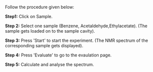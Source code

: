 Follow the procedure given below:

**Step1:** Click on Sample.

**Step 2:** Select one sample (Benzene, Acetaldehyde,Ethylacetate).
(The sample gets loaded on to the sample cavity).

**Step 3:** Press 'Start' to start the experiment.
(The NMR spectrum of the corresponding sample gets displayed).

**Step 4:** Press 'Evaluate' to go to the evaulation page.

**Step 5:** Calculate and analyse the spectrum.
